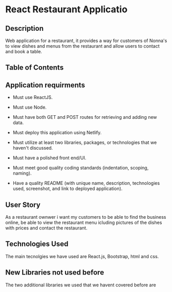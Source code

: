 # React Restaurant Applicatio

## Description

Web application for a restaurant, it provides a way for customers of Nonna's to view dishes and menus from the restaurant and allow users to contact and book a table.

## Table of Contents

## Application requirments

* Must use ReactJS.

* Must use Node.

* Must have both GET and POST routes for retrieving and adding new data.

* Must deploy this application using Netlify.

* Must utilize at least two libraries, packages, or technologies that we haven't discussed.

* Must have a polished front end/UI.

* Must meet good quality coding standards (indentation, scoping, naming).

* Have a quality README (with unique name, description, technologies used, screenshot, and link to deployed application).

## User Story

As a restaurant ownwer i want my customers to be able to find the business online, be able to view the restaurant menu icluding pictures of the dishes with prices and contact the restaurant.

## Technologies Used

The main tecnolgies we have used are React.js, Bootstrap, html and css.

## New Libraries not used before

The two additional libraries we used that we havent covered before are